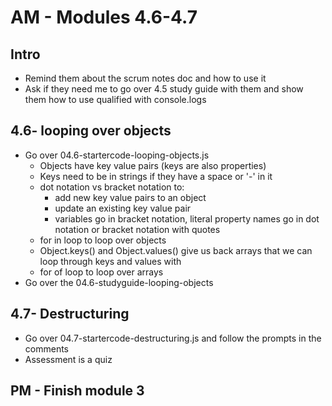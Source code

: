 # AM - Modules 4.6-4.7

## Intro
- Remind them about the scrum notes doc and how to use it
- Ask if they need me to go over 4.5 study guide with them and show them how to use qualified with console.logs

## 4.6- looping over objects

- Go over 04.6-startercode-looping-objects.js
  - Objects have key value pairs (keys are also properties)
  - Keys need to be in strings if they have a space or '-' in it
  - dot notation vs bracket notation to:
    - add new key value pairs to an object
    - update an existing key value pair
    - variables go in bracket notation, literal property names go in dot notation or bracket notation with quotes
  - for in loop to loop over objects
  - Object.keys() and Object.values() give us back arrays that we can loop through keys and values with
  - for of loop to loop over arrays
- Go over the 04.6-studyguide-looping-objects


## 4.7- Destructuring
- Go over 04.7-startercode-destructuring.js and follow the prompts in the comments
- Assessment is a quiz



## PM - Finish module 3